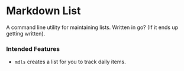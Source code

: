 # Markdown List

A command line utility for maintaining lists. Written in go? (If it ends up getting written).

### Intended Features

* `mdls` creates a list for you to track daily items.

